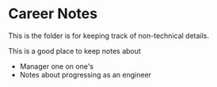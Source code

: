# Career Notes

This is the folder is for keeping track of non-technical details.

This is a good place to keep notes about

- Manager one on one's
- Notes about progressing as an engineer